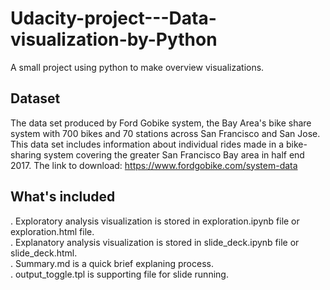 # Udacity-project---Data-visualization-by-Python
A small project using python to make overview visualizations.

## Dataset
The data set produced by Ford Gobike system, the Bay Area's bike share system with 700 bikes and 70 stations across San Francisco and San Jose.  This data set includes information about individual rides made in a bike-sharing system covering the greater San Francisco Bay area in half end 2017.
The link to download: https://www.fordgobike.com/system-data

## What's included
. Exploratory analysis visualization is stored in exploration.ipynb file or exploration.html file.  
. Explanatory analysis visualization is stored in slide_deck.ipynb file or slide_deck.html.  
. Summary.md is a quick brief explaning process.  
. output_toggle.tpl is supporting file for slide running.  

